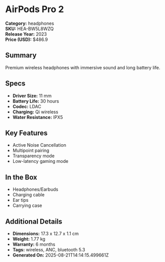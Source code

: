 # AirPods Pro 2
**Category:** headphones  
**SKU:** HEA-BW5L8WZQ  
**Release Year:** 2023  
**Price (USD):** $486.9

## Summary
Premium wireless headphones with immersive sound and long battery life.

## Specs
- **Driver Size:** 11 mm
- **Battery Life:** 30 hours
- **Codec:** LDAC
- **Charging:** Qi wireless
- **Water Resistance:** IPX5

## Key Features
- Active Noise Cancellation
- Multipoint pairing
- Transparency mode
- Low-latency gaming mode

## In the Box
- Headphones/Earbuds
- Charging cable
- Ear tips
- Carrying case

## Additional Details
- **Dimensions:** 17.3 x 12.7 x 1.1 cm
- **Weight:** 1.77 kg
- **Warranty:** 6 months
- **Tags:** wireless, ANC, bluetooth 5.3
- **Generated On:** 2025-08-21T14:14:15.499661Z